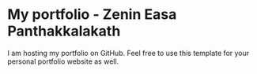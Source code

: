 # My portfolio - Zenin Easa Panthakkalakath

I am hosting my portfolio on GitHub. Feel free to use this template for your personal portfolio website as well.
